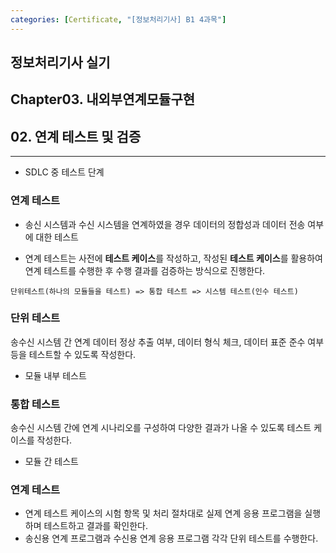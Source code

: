 ```yaml
---
categories: [Certificate, "[정보처리기사] B1 4과목"]
---
```


## 정보처리기사 실기

## Chapter03. 내외부연계모듈구현

## 02. 연계 테스트 및 검증

<hr>

- SDLC 중 테스트 단계

### 연계 테스트

- 송신 시스템과 수신 시스템을 연계하였을 경우 데이터의 정합성과 데이터 전송 여부에 대한 테스트

- 연계 테스트는 사전에 **테스트 케이스**를 작성하고, 작성된 **테스트 케이스**를 활용하여 연계 테스트를 수행한 후 수행 결과를 검증하는 방식으로 진행한다.

```
단위테스트(하나의 모듈들을 테스트) => 통합 테스트 => 시스템 테스트(인수 테스트)
```

### 단위 테스트

송수신 시스템 간 연계 데이터 정상 추출 여부, 데이터 형식 체크, 데이터 표준 준수 여부 등을 테스트할 수 있도록 작성한다.
- 모듈 내부 테스트

### 통합 테스트

송수신 시스템 간에 연계 시나리오를 구성하여 다양한 결과가 나올 수 있도록 테스트 케이스를 작성한다.
- 모듈 간 테스트

### 연계 테스트

- 연계 테스트 케이스의 시험 항목 및 처리 절차대로 실제 연계 응용 프로그램을 실행하며 테스트하고 결과를 확인한다.
- 송신용 연계 프로그램과 수신용 연계 응용 프로그램 각각 단위 테스트를 수행한다.

